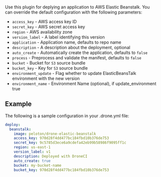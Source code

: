 Use this plugin for deplying an application to AWS Elastic Beanstalk. You can
override the default configuration with the following parameters:

* `access_key` - AWS access key ID
* `secret_key` - AWS secret access key
* `region` - AWS availability zone
* `version_label` - A label identifying this version
* `application` - Application name, defaults to repo name
* `description` - A description about the deployment, optional
* `auto_create` - Automatically create the application, defaults to `false`
* `process` - Preprocess and validate the manifest, defaults to `false`
* `bucket` - Bucket for `S3` source bundle
* `bucket_key` - Key for `S3` source bundle
* `environment_update` - Flag whether to update ElasticBeansTalk environment with the new version
* `environment_name` - Environment Name (optional), if update_environment true

## Example

The following is a sample configuration in your .drone.yml file:

```yaml
deploy:
  beanstalk:
    image: peloton/drone-elastic-beanstalk
    access_key: 970d28f4dd477bc184fbd10b376de753
    secret_key: 9c5785d3ece6a9cdefa42eb99b58986f9095ff1c
    region: us-east-1
    version_label: v1
    description: Deployed with DroneCI
    auto_create: true
    bucket: my-bucket-name
    bucket_key: 970d28f4dd477bc184fbd10b376de753
```
